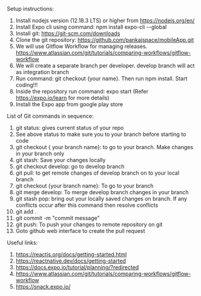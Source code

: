 Setup instructions:
1. Install nodejs version (12.18.3 LTS) or higher from https://nodejs.org/en/
2. Install Expo cli using command: npm install expo-cli --global 
3. Install git: https://git-scm.com/downloads
4. Clone the git repository: https://github.com/pankajspace/mobileApp.git
5. We will use Gitflow Workflow for managing releases. https://www.atlassian.com/git/tutorials/comparing-workflows/gitflow-workflow
6. We will create a separate branch per developer. develop branch will act as integration branch
7. Run command: git checkout {your name}. Then run npm install. Start coding!!!
8. Inside the repository run command: expo start (Refer https://expo.io/learn for more details)
9. Install the Expo app from google play store



List of Git commands in sequence:
1. git status: gives current status of your repo
2. See above status to make sure you to your branch before starting to code
3. git checkout { your branch name}: to go to your branch. Make changes in your branch only
5. git stash: Save your changes locally
6. git checkout develop: go to develop branch
7. git pull: to get remote changes of develop branch on to your local branch
8. git checkout {your branch name}: To go to your branch
9. git merge develop: To merge develop branch changes in your branch
10. git stash pop: bring out your locally saved changes on branch. If any conflicts occur after this command then resolve conflicts
11. git add .
12. git commit -m "commit message"
13. git push: To push your changes to remote repository on git
14. Goto github web interface to create the pull request



Useful links:
1. https://reactjs.org/docs/getting-started.html
2. https://reactnative.dev/docs/getting-started
3. https://docs.expo.io/tutorial/planning/?redirected
4. https://www.atlassian.com/git/tutorials/comparing-workflows/gitflow-workflow
5. https://snack.expo.io/

